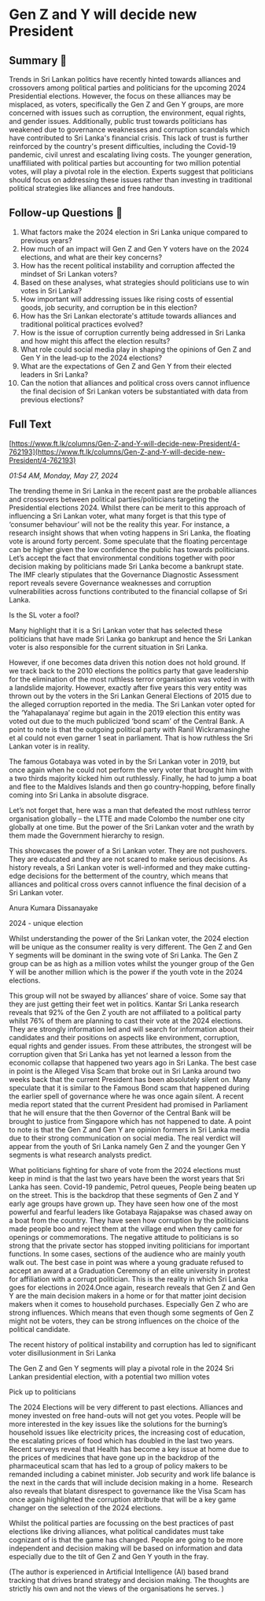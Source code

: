 # Gen Z and Y will decide new President

## Summary 🤖

Trends in Sri Lankan politics have recently hinted towards alliances and crossovers among political parties and politicians for the upcoming 2024 Presidential elections. However, the focus on these alliances may be misplaced, as voters, specifically the Gen Z and Gen Y groups, are more concerned with issues such as corruption, the environment, equal rights, and gender issues. Additionally, public trust towards politicians has weakened due to governance weaknesses and corruption scandals which have contributed to Sri Lanka's financial crisis. This lack of trust is further reinforced by the country's present difficulties, including the Covid-19 pandemic, civil unrest and escalating living costs. The younger generation, unaffiliated with political parties but accounting for two million potential votes, will play a pivotal role in the election. Experts suggest that politicians should focus on addressing these issues rather than investing in traditional political strategies like alliances and free handouts.

## Follow-up Questions 🤖

1. What factors make the 2024 election in Sri Lanka unique compared to previous years?
2. How much of an impact will Gen Z and Gen Y voters have on the 2024 elections, and what are their key concerns?
3. How has the recent political instability and corruption affected the mindset of Sri Lankan voters?
4. Based on these analyses, what strategies should politicians use to win votes in Sri Lanka?
5. How important will addressing issues like rising costs of essential goods, job security, and corruption be in this election?
6. How has the Sri Lankan electorate's attitude towards alliances and traditional political practices evolved?
7. How is the issue of corruption currently being addressed in Sri Lanka and how might this affect the election results?
8. What role could social media play in shaping the opinions of Gen Z and Gen Y in the lead-up to the 2024 elections?
9. What are the expectations of Gen Z and Gen Y from their elected leaders in Sri Lanka?
10. Can the notion that alliances and political cross overs cannot influence the final decision of Sri Lankan voters be substantiated with data from previous elections?

## Full Text

[https://www.ft.lk/columns/Gen-Z-and-Y-will-decide-new-President/4-762193](https://www.ft.lk/columns/Gen-Z-and-Y-will-decide-new-President/4-762193)

*01:54 AM, Monday, May 27, 2024*

The trending theme in Sri Lanka in the recent past are the probable alliances and crossovers between political parties/politicians targeting the Presidential elections 2024. Whilst there can be merit to this approach of influencing a Sri Lankan voter, what many forget is that this type of ‘consumer behaviour’ will not be the reality this year. For instance, a research insight shows that when voting happens in Sri Lanka, the floating vote is around forty percent. Some speculate that the floating percentage can be higher given the low confidence the public has towards politicians. Let’s accept the fact that environmental conditions together with poor decision making by politicians made Sri Lanka become a bankrupt state. The IMF clearly stipulates that the Governance Diagnostic Assessment report reveals severe Governance weaknesses and corruption vulnerabilities across functions contributed to the financial collapse of Sri Lanka.

Is the SL voter a fool?

Many highlight that it is a Sri Lankan voter that has selected these politicians that have made Sri Lanka go bankrupt and hence the Sri Lankan voter is also responsible for the current situation in Sri Lanka.

However, if one becomes data driven this notion does not hold ground. If we track back to the 2010 elections the politics party that gave leadership for the elimination of the most ruthless terror organisation was voted in with a landslide majority. However, exactly after five years this very entity was thrown out by the voters in the Sri Lankan General Elections of 2015 due to the alleged corruption reported in the media. The Sri Lankan voter opted for the ‘Yahapalanaya’ regime but again in the 2019 election this entity was voted out due to the much publicized ‘bond scam’ of the Central Bank. A point to note is that the outgoing political party with Ranil Wickramasinghe et al could not even garner 1 seat in parliament. That is how ruthless the Sri Lankan voter is in reality.

The famous Gotabaya was voted in by the Sri Lankan voter in 2019, but once again when he could not perform the very voter that brought him with a two thirds majority kicked him out ruthlessly. Finally, he had to jump a boat and flee to the Maldives Islands and then go country-hopping, before finally coming into Sri Lanka in absolute disgrace.

Let’s not forget that, here was a man that defeated the most ruthless terror organisation globally – the LTTE and made Colombo the number one city globally at one time. But the power of the Sri Lankan voter and the wrath by them made the Government hierarchy to resign.

This showcases the power of a Sri Lankan voter. They are not pushovers. They are educated and they are not scared to make serious decisions. As history reveals, a Sri Lankan voter is well-informed and they make cutting-edge decisions for the betterment of the country, which means that alliances and political cross overs cannot influence the final decision of a Sri Lankan voter.

Anura Kumara Dissanayake

2024 - unique election

Whilst understanding the power of the Sri Lankan voter, the 2024 election will be unique as the consumer reality is very different. The Gen Z and Gen Y segments will be dominant in the swing vote of Sri Lanka. The Gen Z group can be as high as a million votes whilst the younger group of the Gen Y will be another million which is the power if the youth vote in the 2024 elections.

This group will not be swayed by alliances’ share of voice. Some say that they are just getting their feet wet in politics. Kantar Sri Lanka research reveals that 92% of the Gen Z youth are not affiliated to a political party whilst 76% of them are planning to cast their vote at the 2024 elections. They are strongly information led and will search for information about their candidates and their positions on aspects like environment, corruption, equal rights and gender issues. From these attributes, the strongest will be corruption given that Sri Lanka has yet not learned a lesson from the economic collapse that happened two years ago in Sri Lanka. The best case in point is the Alleged Visa Scam that broke out in Sri Lanka around two weeks back that the current President has been absolutely silent on. Many speculate that it is similar to the Famous Bond scam that happened during the earlier spell of governance where he was once again silent. A recent media report stated that the current President had promised in Parliament that he will ensure that the then Governor of the Central Bank will be brought to justice from Singapore which has not happened to date. A point to note is that the Gen Z and Gen Y are opinion formers in Sri Lanka media due to their strong communication on social media. The real verdict will appear from the youth of Sri Lanka namely Gen Z and the younger Gen Y segments is what research analysts predict.

What politicians fighting for share of vote from the 2024 elections must keep in mind is that the last two years have been the worst years that Sri Lanka has seen. Covid-19 pandemic, Petrol queues, People being beaten up on the street. This is the backdrop that these segments of Gen Z and Y early age groups have grown up. They have seen how one of the most powerful and fearful leaders like Gotabaya Rajapakse was chased away on a boat from the country. They have seen how corruption by the politicians made people boo and reject them at the village end when they came for openings or commemorations. The negative attitude to politicians is so strong that the private sector has stopped inviting politicians for important functions. In some cases, sections of the audience who are mainly youth walk out. The best case in point was where a young graduate refused to accept an award at a Graduation Ceremony of an elite university in protest for affiliation with a corrupt politician. This is the reality in which Sri Lanka goes for elections in 2024.Once again, research reveals that Gen Z and Gen Y are the main decision makers in a home or for that matter joint decision makers when it comes to household purchases. Especially Gen Z who are strong influences. Which means that even though some segments of Gen Z might not be voters, they can be strong influences on the choice of the political candidate.

The recent history of political instability and corruption has led to significant voter disillusionment in Sri Lanka

The Gen Z and Gen Y segments will play a pivotal role in the 2024 Sri Lankan presidential election, with a potential two million votes

Pick up to politicians

The 2024 Elections will be very different to past elections. Alliances and money invested on free hand-outs will not get you votes. People will be more interested in the key issues like the solutions for the burning’s household issues like electricity prices, the increasing cost of education, the escalating prices of food which has doubled in the last two years. Recent surveys reveal that Health has become a key issue at home due to the prices of medicines that have gone up in the backdrop of the pharmaceutical scam that has led to a group of policy makers to be remanded including a cabinet minister. Job security and work life balance is the next in the cards that will include decision making in a home.  Research also reveals that blatant disrespect to governance like the Visa Scam has once again highlighted the corruption attribute that will be a key game changer on the selection of the 2024 elections.

Whilst the political parties are focussing on the best practices of past elections like driving alliances, what political candidates must take cognizant of is that the game has changed. People are going to be more independent and decision making will be based on information and data especially due to the tilt of Gen Z and Gen Y youth in the fray.

(The author is experienced in Artificial Intelligence (AI) based brand tracking that drives brand strategy and decision making. The thoughts are strictly his own and not the views of the organisations he serves. )

